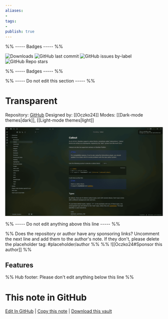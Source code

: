 ```yaml
---
aliases:
- 
tags: 
- 
publish: true
---
```


%% ----- Badges ----- %%

![Downloads](https://img.shields.io/badge/downloads-10888-573E7A?style=for-the-badge&logo=)
![GitHub last commit](https://img.shields.io/github/last-commit/Oczko24/Obsidian-transparent?color=573E7A&label=last%20update&logo=github&style=for-the-badge)
![GitHub issues by-label](https://img.shields.io/github/issues/Oczko24/Obsidian-transparent/help%20wanted?color=573E7A&logo=github&style=for-the-badge) 
![GitHub Repo stars](https://img.shields.io/github/stars/Oczko24/Obsidian-transparent?color=573E7A&logo=github&style=for-the-badge)

%% ----- Badges ----- %%

%% ----- Do not edit this section ----- %%

# Transparent

Repository: [GitHub](https://github.com/Oczko24/Obsidian-transparent)
Designed by: [[Oczko24]]
Modes: [[Dark-mode themes|dark]], [[Light-mode themes|light]]



![screenshot](https://github.com/Oczko24/Obsidian-transparent/raw/HEAD/cover.png)

%% ----- Do not edit anything above this line ----- %% 

%% Does the repository or author have any sponsoring links? Uncomment the next line and add them to the author's note. If they don't, please delete the placeholder tag: #placeholder/author %%
%% ![[Oczko24#Sponsor this author]] %%


## Features



%% Hub footer: Please don't edit anything below this line %%

# This note in GitHub

<span class="git-footer">[Edit In GitHub](https://github.dev/obsidian-community/obsidian-hub/blob/main/02%20-%20Community%20Expansions/02.05%20All%20Community%20Expansions/Themes/Transparent.md "git-hub-edit-note") | [Copy this note](https://raw.githubusercontent.com/obsidian-community/obsidian-hub/main/02%20-%20Community%20Expansions/02.05%20All%20Community%20Expansions/Themes/Transparent.md "git-hub-copy-note") | [Download this vault](https://github.com/obsidian-community/obsidian-hub/archive/refs/heads/main.zip "git-hub-download-vault") </span>
